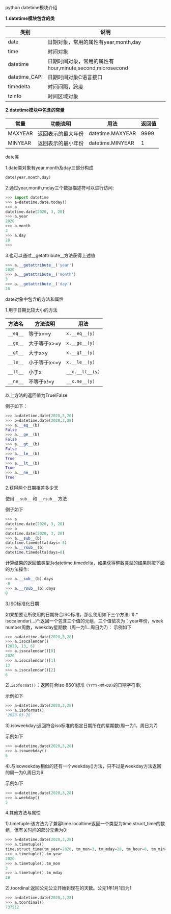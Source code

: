 python datetime模块介绍

**1.datetime模块包含的类**

| 类别          | 说明                                                     |
| ------------- | -------------------------------------------------------- |
| date          | 日期对象，常用的属性有year,month,day                     |
| time          | 时间对象                                                 |
| datetime      | 日期时间对象，常用的属性有hour,minute,second,microsecond |
| datetime_CAPI | 日期时间对象C语言接口                                    |
| timedelta     | 时间间隔，跨度                                           |
| tzinfo        | 时间区域对象                                             |

**2.datetime模块中包含的常量**

| 常量    | 功能说明           | 用法             | 返回值 |
| ------- | ------------------ | ---------------- | ------ |
| MAXYEAR | 返回表示的最大年份 | datetime.MAXYEAR | 9999   |
| MINYEAR | 返回表示的最小年份 | datetime.MINYEAR | 1      |

date类

1.date类对象有year,month及day三部分构成

```python
date(year,month,day)
```

2.通过year,month,mday三个数据描述符可以进行访问:

```python
>>> import datetime
>>> a=datetime.date.today()
>>> a
datetime.date(2020, 3, 28)
>>> a.year
2020
>>> a.month
3
>>> a.day
28
>>> 

```

3.也可以通过__getattribute__方法获得上述值

```python
>>> a.__getattribute__('year')
2020
>>> a.__getattribute__('month')
3
>>> a.__getattribute__('day')
28

```

date对象中包含的方法和属性

1.用于日期比较大小的方法

| 方法名   | 方法说明     | 用法            |
| -------- | ------------ | --------------- |
| `__eq__` | 等于x==y     | `x.__eq__(y)`   |
| `__ge__` | 大于等于x>=y | `x.__ge__(y)`   |
| `__gt__` | 大于x>y      | `x.__gt__(y)`   |
| `__le__` | 小于等于x<=y | `x.__le__(y)`   |
| `__lt__` | 小于x        | `__x.__lt__(y)` |
| `__ne__` | 不等于x!=y   | `__x.ne__(y)`   |

以上方法的返回值为True\False

例子如下：

```python
>>> a=datetime.date(2020,3,20)
>>> b=datetime.date(2020,3,28)
>>> a.__eq__(b)
False
>>> a.__ge__(b)
False
>>> a.__gt__(b)
False
>>> a.__le__(b)
True
>>> a.__lt__(b)
True
>>> a.__ne__(b)
True

```

2.获得两个日期相差多少天

使用 `__sub__` 和 `__rsub__` 方法

例子如下

```python
>>> a
datetime.date(2020, 3, 20)
>>> b
datetime.date(2020, 3, 28)
>>> a.__sub__(b)
datetime.timedelta(days=-8)
>>> a.__rsub__(b)
datetime.timedelta(days=8)
```

计算结果的返回值类型为datetime.timedelta，如果获得整数类型的结果则按下面的方法操作:

```python
>>> a.__sub__(b).days
-8
>>> a.__rsub__(b).days
8

```

3.ISO标准化日期

如果想要让所使用的日期符合ISO标准，那么使用如下三个方法:
1).* isocalendar(...)*:返回一个包含三个值的元组，三个值依次为：year年份，week number周数，weekday星期数（周一为1…周日为7)：
示例如下

```python
>>> a=datetime.date(2020,3,28)
>>> a.isocalendar()
(2020, 13, 6)
>>> a.isocalendar()[0]
2020
>>> a.isocalendar()[1]
13
>>> a.isocalendar()[2]
6
```

2).`isoformat()`：返回符合iso 8601标准 `(YYYY-MM-DD)`的日期字符串;

示例如下

```python
>>> a=datetime.date(2020,3,28)
>>> a.isoformat()
'2020-03-28'

```

3).isoweekday:返回符合iso标准的指定日期所在的星期数(周一为1，周日为7)

示例如下

```python
>>> a=datetime.date(2020,3,28)
>>> a.isoweekday()
6
```

4).与isoweekday相似的还有一个weekday()方法，只不过是weekday方法返回的周一为0,周日为6

示例如下

```python
>>> a=datetime.date(2020,3,28)
>>> a.weekday()
5
```

4.其他方法与属性

1).timetuple:该方法为了兼容time.localtime返回一个类型为time.struct_time的数组，但有关时间的部分元素为0:

```python
>>> a=datetime.date(2020,3,28)
>>> a.timetuple()
time.struct_time(tm_year=2020, tm_mon=3, tm_mday=28, tm_hour=0, tm_min=0, tm_sec=0, tm_wday=5, tm_yday=88, tm_isdst=-1)
>>> a.timetuple().tm_year
2020
>>> a.timetuple().tm_mon
3
>>> a.timetuple().tm_mday
28
```

2).toordinal:返回公元公立开始到现在的天数。公元1年1月1日为1

```python
>>> a=datetime.date(2020,3,28)
>>> a.toordinal()
737512
```


